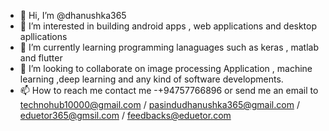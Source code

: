 - 👋 Hi, I’m @dhanushka365
- 👀 I’m interested in building android apps , web applications and desktop apllications
- 🌱 I’m currently learning programming lanaguages such as keras , matlab and flutter
- 💞️ I’m looking to collaborate on image processing Application , machine learning ,deep learning  and any kind of software developments.
- 📫 How to reach me 
      contact me -+94757766896 or send me an email to technohub10000@gmail.com / pasindudhanushka365@gmail.com / eduetor365@gmsil.com /   feedbacks@eduetor.com
      

<!---
dhanushka365/dhanushka365 is a ✨ special ✨ repository because its `README.md` (this file) appears on your GitHub profile.
You can click the Preview link to take a look at your changes.
--->
